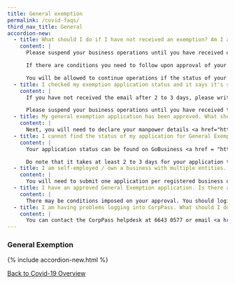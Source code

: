 ```yaml
---
title: General exemption
permalink: /covid-faqs/
third_nav_title: General
accordion-new:
  - title: What should I do if I have not received an exemption? Am I allowed to continue running my business?
    content: |
      Please suspend your business operations until you have received official approval of your exemption application via email.

      If there are conditions you need to follow upon approval of your general exemption, they will be stated in the email. Alternatively, you may login to GoBusiness <a href="https://go.gov.sg/exemptionstatus" target="_blank">here</a> to check your exemption application and find out if there are conditions to follow.

      You will be allowed to continue operations if the status of your general exemption is reflected as either “approved” or “permitted”.
  - title: I checked my exemption application status and it says it's still processing. What should I do?
    content: |
      If you have not received the email after 2 to 3 days, please write in to us at <a href = "mailto: Covid_GoBusiness@mti.gov.sg">Covid_GoBusiness@mti.gov.sg</a> with your company name, UEN and application reference number.

      Please suspend your business operations until you have received the official email notification of approval.
  - title: My general exemption application has been approved. What should I do next?
    content: |
      Next, you will need to declare your manpower details <a href="https://go.gov.sg/exemptionstatus" target="_blank">here</a>. Please note that you will still need to follow a manpower quota as your company is not on the list of permitted services.
  - title: I cannot find the status of my application for General Exemption on GoBusiness. What should I do?
    content: |
      Your application status can be found on GoBusiness <a href = "https://www.gobusiness.gov.sg/exemptions" target="_blank">here</a>.

      Do note that it takes at least 2 to 3 days for your application to be processed. If you are still unable to view your application status after 3 days, please write to <a href = "mailto: Covid_GoBusiness@mti.gov.sg">Covid_GoBusiness@mti.gov.sg</a> with your company name, UEN and application reference number.
  - title: I am self-employed / own a business with multiple entities. Do I need to submit my applications individually or one application for all my businesses?
    content: |
      You will need to submit one application per registered business or entity, with its own Unique Entity Number (UEN).
  - title: I have an approved General Exemption application. Is there any change to the approval granted to operate my business?
    content: |
      There may be conditions imposed on your approval. You should login <a href = "https://www.gobusiness.gov.sg/exemptions" target="_blank">here</a> to check your exemption application for any conditions to your approval.
  - title: I am having problems logging into CorpPass. What should I do?
    content: |
      You can contact the CorpPass helpdesk at 6643 0577 or email <a href = "mailto: support@Corppass.gov.sg">support@Corppass.gov.sg</a>.
---
```


### General Exemption

{% include accordion-new.html %}

[Back to Covid-19 Overview](/covid/)
